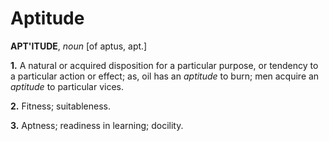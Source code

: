 # Aptitude

**APT'ITUDE**, _noun_ \[of aptus, apt.\]

**1.** A natural or acquired disposition for a particular purpose, or tendency to a particular action or effect; as, oil has an _aptitude_ to burn; men acquire an _aptitude_ to particular vices.

**2.** Fitness; suitableness.

**3.** Aptness; readiness in learning; docility.